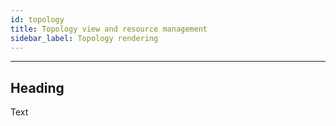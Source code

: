 ```yaml
---
id: topology
title: Topology view and resource management
sidebar_label: Topology rendering
---
```


------



## Heading



Text